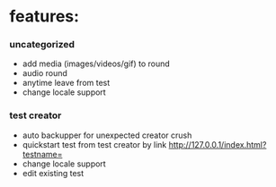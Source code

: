 # features:

### uncategorized

- add media (images/videos/gif) to round
- audio round
- anytime leave from test
- change locale support

### test creator

- auto backupper for unexpected creator crush
- quickstart test from test creator by link http://127.0.0.1/index.html?testname=
- change locale support
- edit existing test
